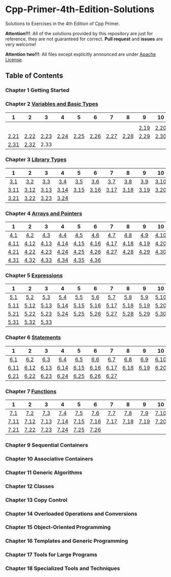 # Cpp-Primer-4th-Edition-Solutions

Solutions to Exercises in the 4th Edition of Cpp Primer.

**Attention!!!**: All of the solutions provided by this repository are just for reference, they are not guaranteed for correct. **Pull request** and **issues** are very welcome!

**Attention two!!!**: All files except explicitly announced are under [Apache License](http://www.apache.org/licenses/LICENSE-2.0).

## Table of Contents

### Chapter 1 Getting Started

### Chapter 2 [Variables and Basic Types](Chapter-2)

|1|2|3|4|5|6|7|8|9|10|
|:-:|:-:|:-:|:-:|:-:|:-:|:-:|:-:|:-:|:-:|
|||||||||||
|||||||||[2.19](Chapter-2/Exercise-2.19.md)|[2.20](Chapter-2/Exercise-2.21.md)|
|[2.21](Chapter-2/Exercise-2.21.md)|[2.22](Chapter-2/Exercise-2.22.md)|[2.23](Chapter-2/Exercise-2.23.md)|[2.24](Chapter-2/Exercise-2.24.md)|[2.25](Chapter-2/Exercise-2.25.md)|[2.26](Chapter-2/Exercise-2.26.md)|[2.27](Chapter-2/Exercise-2.27.md)|[2.28](Chapter-2/Exercise-2.28.md)|[2.29](Chapter-2/Exercise-2.29.md)|[2.30](Chapter-2/Exercise-2.30.md)|
|[2.31](Chapter-2/Exercise-2.31.md)|[2.32](Chapter-2/Exercise-2.32.md)|2.33||||||||

### Chapter 3 [Library Types](Chapter-3)

|1|2|3|4|5|6|7|8|9|10|
|:-:|:-:|:-:|:-:|:-:|:-:|:-:|:-:|:-:|:-:|
|[3.1](Chapter-3/Exercise-3.1.md)|[3.2](Chapter-3/Exercise-3.2.md)|[3.3](Chapter-3/Exercise-3.3.md)|[3.4](Chapter-3/Exercise-3.4.md)|[3.5](Chapter-3/Exercise-3.5.md)|[3.6](Chapter-3/Exercise-3.6.md)|[3.7](Chapter-3/Exercise-3.7.md)|[3.8](Chapter-3/Exercise-3.8.md)|[3.9](Chapter-3/Exercise-3.9.md)|[3.10](Chapter-3/Exercise-3.10.md)|
|[3.11](Chapter-3/Exercise-3.11.md)|[3.12](Chapter-3/Exercise-3.12.md)|[3.13](Chapter-3/Exercise-3.13.md)|[3.14](Chapter-3/Exercise-3.14.md)|[3.15](Chapter-3/Exercise-3.15.md)|[3.16](Chapter-3/Exercise-3.16.md)|[3.17](Chapter-3/Exercise-3.17.md)|[3.18](Chapter-3/Exercise-3.18.md)|[3.19](Chapter-3/Exercise-3.19.md)|[3.20](Chapter-3/Exercise-3.20.md)|
|[3.21](Chapter-3/Exercise-3.21.md)|[3.22](Chapter-3/Exercise-3.22.md)|[3.23](Chapter-3/Exercise-3.23.md)|[3.24](Chapter-3/Exercise-3.24.md)|||||||

### Chapter 4 [Arrays and Pointers](Chapter-4)

|1|2|3|4|5|6|7|8|9|10|
|:-:|:-:|:-:|:-:|:-:|:-:|:-:|:-:|:-:|:-:|
|[4.1](Chapter-4/Exercise-4.1.md)|[4.2](Chapter-4/Exercise-4.2.md)|[4.3](Chapter-4/Exercise-4.3.md)|[4.4](Chapter-4/Exercise-4.4.md)|[4.5](Chapter-4/Exercise-4.5.md)|[4.6](Chapter-4/Exercise-4.6.md)|[4.7](Chapter-4/Exercise-4.7.md)|[4.8](Chapter-4/Exercise-4.8.md)|[4.9](Chapter-4/Exercise-4.9.md)|[4.10](Chapter-4/Exercise-4.10.md)|
|[4.11](Chapter-4/Exercise-4.11.md)|[4.12](Chapter-4/Exercise-4.12.md)|[4.13](Chapter-4/Exercise-4.13.md)|[4.14](Chapter-4/Exercise-4.14.md)|[4.15](Chapter-4/Exercise-4.15.md)|[4.16](Chapter-4/Exercise-4.16.md)|[4.17](Chapter-4/Exercise-4.17.md)|[4.18](Chapter-4/Exercise-4.18.md)|[4.19](Chapter-4/Exercise-4.19.md)|[4.20](Chapter-4/Exercise-4.20.md)|
|[4.21](Chapter-4/Exercise-4.21.md)|[4.22](Chapter-4/Exercise-4.22.md)|[4.23](Chapter-4/Exercise-4.23.md)|[4.24](Chapter-4/Exercise-4.24.md)|[4.25](Chapter-4/Exercise-4.25.md)|[4.26](Chapter-4/Exercise-4.26.md)|[4.27](Chapter-4/Exercise-4.27.md)|[4.28](Chapter-4/Exercise-4.28.md)|[4.29](Chapter-4/Exercise-4.29.md)|[4.30](Chapter-4/Exercise-4.30.md)|
|[4.31](Chapter-4/Exercise-4.31.md)|[4.32](Chapter-4/Exercise-4.32.md)|[4.33](Chapter-4/Exercise-4.33.md)|[4.34](Chapter-4/Exercise-4.34.md)|[4.35](Chapter-4/Exercise-4.35.md)|[4.36](Chapter-4/Exercise-4.36.md)|||||

### Chapter 5 [Expressions](Chapter-5)

|1|2|3|4|5|6|7|8|9|10|
|:-:|:-:|:-:|:-:|:-:|:-:|:-:|:-:|:-:|:-:|
|[5.1](Chapter-5/Exercise-5.1.md)|[5.2](Chapter-5/Exercise-5.2.md)|[5.3](Chapter-5/Exercise-5.3.md)|[5.4](Chapter-5/Exercise-5.4.md)|[5.5](Chapter-5/Exercise-5.5.md)|[5.6](Chapter-5/Exercise-5.6.md)|[5.7](Chapter-5/Exercise-5.7.md)|[5.8](Chapter-5/Exercise-5.8.md)|[5.9](Chapter-5/Exercise-5.9.md)|[5.10](Chapter-5/Exercise-5.10.md)|
|[5.11](Chapter-5/Exercise-5.11.md)|[5.12](Chapter-5/Exercise-5.12.md)|[5.13](Chapter-5/Exercise-5.13.md)|[5.14](Chapter-5/Exercise-5.14.md)|[5.15](Chapter-5/Exercise-5.15.md)|[5.16](Chapter-5/Exercise-5.16.md)|[5.17](Chapter-5/Exercise-5.17.md)|[5.18](Chapter-5/Exercise-5.18.md)|[5.19](Chapter-5/Exercise-5.19.md)|[5.20](Chapter-5/Exercise-5.20.md)|
|[5.21](Chapter-5/Exercise-5.21.md)|[5.22](Chapter-5/Exercise-5.22.md)|[5.23](Chapter-5/Exercise-5.23.md)|[5.24](Chapter-5/Exercise-5.24.md)|[5.25](Chapter-5/Exercise-5.25.md)|[5.26](Chapter-5/Exercise-5.26.md)|[5.27](Chapter-5/Exercise-5.27.md)|[5.28](Chapter-5/Exercise-5.28.md)|[5.29](Chapter-5/Exercise-5.29.md)|[5.30](Chapter-5/Exercise-5.30.md)|
|[5.31](Chapter-5/Exercise-5.31.md)|[5.32](Chapter-5/Exercise-5.32.md)|[5.33](Chapter-5/Exercise-5.33.md)||||||||

### Chapter 6 [Statements](Chapter-6)

|1|2|3|4|5|6|7|8|9|10|
|:-:|:-:|:-:|:-:|:-:|:-:|:-:|:-:|:-:|:-:|
|[6.1](Chapter-6/Exercise-6.1.md)|[6.2](Chapter-6/Exercise-6.2.md)|[6.3](Chapter-6/Exercise-6.3.md)|[6.4](Chapter-6/Exercise-6.4.md)|[6.5](Chapter-6/Exercise-6.5.md)|[6.6](Chapter-6/Exercise-6.6.md)|[6.7](Chapter-6/Exercise-6.7.md)|[6.8](Chapter-6/Exercise-6.8.md)|[6.9](Chapter-6/Exercise-6.9.md)|[6.10](Chapter-6/Exercise-6.10.md)|
|[6.11](Chapter-6/Exercise-6.11.md)|[6.12](Chapter-6/Exercise-6.12.md)|[6.13](Chapter-6/Exercise-6.13.md)|[6.14](Chapter-6/Exercise-6.14.md)|[6.15](Chapter-6/Exercise-6.15.md)|[6.16](Chapter-6/Exercise-6.16.md)|[6.17](Chapter-6/Exercise-6.17.md)|[6.18](Chapter-6/Exercise-6.18.md)|[6.19](Chapter-6/Exercise-6.19.md)|[6.20](Chapter-6/Exercise-6.20.md)|
|[6.21](Chapter-6/Exercise-6.21.md)|[6.22](Chapter-6/Exercise-6.22.md)|[6.23](Chapter-6/Exercise-6.23.md)|[6.24](Chapter-6/Exercise-6.24.md)|[6.25](Chapter-6/Exercise-6.25.md)|[6.26](Chapter-6/Exercise-6.26.md)|[6.27](Chapter-6/Exercise-6.27.md)||||

### Chapter 7 [Functions](Chapter-7)

|1|2|3|4|5|6|7|8|9|10|
|:-:|:-:|:-:|:-:|:-:|:-:|:-:|:-:|:-:|:-:|
|[7.1](Chapter-7/Exercise-7.1.md)|[7.2](Chapter-7/Exercise-7.2.md)|[7.3](Chapter-7/Exercise-7.3.md)|[7.4](Chapter-7/Exercise-7.4.md)|[7.5](Chapter-7/Exercise-7.5.md)|[7.6](Chapter-7/Exercise-7.6.md)|[7.7](Chapter-7/Exercise-7.7.md)|[7.8](Chapter-7/Exercise-7.8.md)|[7.9](Chapter-7/Exercise-7.9.md)|[7.10](Chapter-7/Exercise-7.10.md)|
|[7.11](Chapter-7/Exercise-7.11.md)|[7.12](Chapter-7/Exercise-7.12.md)|[7.13](Chapter-7/Exercise-7.13.md)|[7.14](Chapter-7/Exercise-7.14.md)|[7.15](Chapter-7/Exercise-7.15.md)|[7.16](Chapter-7/Exercise-7.16.md)|[7.17](Chapter-7/Exercise-7.17.md)|[7.18](Chapter-7/Exercise-7.18.md)|[7.19](Chapter-7/Exercise-7.19.md)|[7.20](Chapter-7/Exercise-7.20.md)|
|[7.21](Chapter-7/Exercise-7.21.md)|[7.22](Chapter-7/Exercise-7.22.md)|[7.23](Chapter-7/Exercise-7.23.md)|[7.24](Chapter-7/Exercise-7.24.md)|[7.25](Chapter-7/Exercise-7.25.md)|[7.26](Chapter-7/Exercise-7.26.md)|||||

### Chapter 9 Sequential Containers

### Chapter 10 Associative Containers

### Chapter 11 Generic Algorithms

### Chapter 12 Classes

### Chapter 13 Copy Control

### Chapter 14 Overloaded Operations and Conversions

### Chapter 15 Object-Oriented Programming

### Chapter 16 Templates and Generic Programming

### Chapter 17 Tools for Large Programs

### Chapter 18 Specialized Tools and Techniques